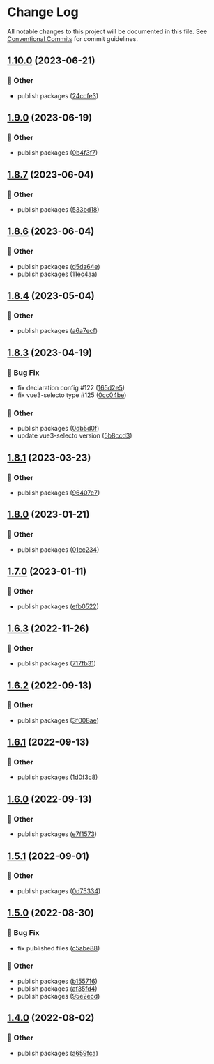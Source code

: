 # Change Log

All notable changes to this project will be documented in this file.
See [Conventional Commits](https://conventionalcommits.org) for commit guidelines.

## [1.10.0](https://github.com/daybrush/selecto/blob/master/packages/vue-selecto/compare/vue3-selecto@1.9.0...vue3-selecto@1.10.0) (2023-06-21)


### :mega: Other

* publish packages ([24ccfe3](https://github.com/daybrush/selecto/blob/master/packages/vue-selecto/commit/24ccfe384e3b6868482f7fe9102c3b44a9b9f6ab))



## [1.9.0](https://github.com/daybrush/selecto/blob/master/packages/vue-selecto/compare/vue3-selecto@1.8.7...vue3-selecto@1.9.0) (2023-06-19)


### :mega: Other

* publish packages ([0b4f3f7](https://github.com/daybrush/selecto/blob/master/packages/vue-selecto/commit/0b4f3f7a55e7a16822c00bb5c2ba3e94fab55af1))



## [1.8.7](https://github.com/daybrush/selecto/blob/master/packages/vue-selecto/compare/vue3-selecto@1.8.6...vue3-selecto@1.8.7) (2023-06-04)


### :mega: Other

* publish packages ([533bd18](https://github.com/daybrush/selecto/blob/master/packages/vue-selecto/commit/533bd18facefe9c6bd5cc4d279756733ef8acf84))



## [1.8.6](https://github.com/daybrush/selecto/blob/master/packages/vue-selecto/compare/vue3-selecto@1.8.4...vue3-selecto@1.8.6) (2023-06-04)


### :mega: Other

* publish packages ([d5da64e](https://github.com/daybrush/selecto/blob/master/packages/vue-selecto/commit/d5da64e0c8e01f658832197a2ad888305c8fafec))
* publish packages ([11ec4aa](https://github.com/daybrush/selecto/blob/master/packages/vue-selecto/commit/11ec4aab38a176b2386ee8ad93bac8a0f41ecdf2))



## [1.8.4](https://github.com/daybrush/selecto/blob/master/packages/vue-selecto/compare/vue3-selecto@1.8.3...vue3-selecto@1.8.4) (2023-05-04)


### :mega: Other

* publish packages ([a6a7ecf](https://github.com/daybrush/selecto/blob/master/packages/vue-selecto/commit/a6a7ecf85231504be0ab0a135d9647817820a608))



## [1.8.3](https://github.com/daybrush/selecto/blob/master/packages/vue-selecto/compare/vue3-selecto@1.8.1...vue3-selecto@1.8.3) (2023-04-19)


### :bug: Bug Fix

* fix declaration config #122 ([165d2e5](https://github.com/daybrush/selecto/blob/master/packages/vue-selecto/commit/165d2e5d85be7d2a496502f77387909cf43f2589))
* fix vue3-selecto type #125 ([0cc04be](https://github.com/daybrush/selecto/blob/master/packages/vue-selecto/commit/0cc04be4055f2c1b5fca99a1e17b8fb19f014ff0))


### :mega: Other

* publish packages ([0db5d0f](https://github.com/daybrush/selecto/blob/master/packages/vue-selecto/commit/0db5d0fc467b2839b0f33303f7d23a1b7b054d7a))
* update vue3-selecto version ([5b8ccd3](https://github.com/daybrush/selecto/blob/master/packages/vue-selecto/commit/5b8ccd33e4f8d5fdcce23557354165f894bae139))



## [1.8.1](https://github.com/daybrush/selecto/blob/master/packages/vue-selecto/compare/vue3-selecto@1.8.0...vue3-selecto@1.8.1) (2023-03-23)


### :mega: Other

* publish packages ([96407e7](https://github.com/daybrush/selecto/blob/master/packages/vue-selecto/commit/96407e795bb6da2fbfc61babb45dc8af31acd345))



## [1.8.0](https://github.com/daybrush/selecto/blob/master/packages/vue-selecto/compare/vue3-selecto@1.7.0...vue3-selecto@1.8.0) (2023-01-21)


### :mega: Other

* publish packages ([01cc234](https://github.com/daybrush/selecto/blob/master/packages/vue-selecto/commit/01cc2349da2361bd331b6454494aa61c51e8baf8))



## [1.7.0](https://github.com/daybrush/selecto/blob/master/packages/vue-selecto/compare/vue3-selecto@1.6.3...vue3-selecto@1.7.0) (2023-01-11)


### :mega: Other

* publish packages ([efb0522](https://github.com/daybrush/selecto/blob/master/packages/vue-selecto/commit/efb0522ca13cb2e636973b6eaf947d0675732eca))



## [1.6.3](https://github.com/daybrush/selecto/blob/master/packages/vue-selecto/compare/vue3-selecto@1.6.2...vue3-selecto@1.6.3) (2022-11-26)


### :mega: Other

* publish packages ([717fb31](https://github.com/daybrush/selecto/blob/master/packages/vue-selecto/commit/717fb31fa0edc56498c6bfbd8dba53abed5b042d))



## [1.6.2](https://github.com/daybrush/selecto/blob/master/packages/vue-selecto/compare/vue3-selecto@1.6.1...vue3-selecto@1.6.2) (2022-09-13)


### :mega: Other

* publish packages ([3f008ae](https://github.com/daybrush/selecto/blob/master/packages/vue-selecto/commit/3f008aee544e9ef22d630c1cd73af62e13201182))



## [1.6.1](https://github.com/daybrush/selecto/blob/master/packages/vue-selecto/compare/vue3-selecto@1.6.0...vue3-selecto@1.6.1) (2022-09-13)


### :mega: Other

* publish packages ([1d0f3c8](https://github.com/daybrush/selecto/blob/master/packages/vue-selecto/commit/1d0f3c8c10237cf76b43ef090f407f00547d0809))



## [1.6.0](https://github.com/daybrush/selecto/blob/master/packages/vue-selecto/compare/vue3-selecto@1.5.1...vue3-selecto@1.6.0) (2022-09-13)


### :mega: Other

* publish packages ([e7f1573](https://github.com/daybrush/selecto/blob/master/packages/vue-selecto/commit/e7f1573c80bfa19b0776df94d43c13fe7f5465b8))



## [1.5.1](https://github.com/daybrush/selecto/blob/master/packages/vue-selecto/compare/vue3-selecto@1.5.0...vue3-selecto@1.5.1) (2022-09-01)


### :mega: Other

* publish packages ([0d75334](https://github.com/daybrush/selecto/blob/master/packages/vue-selecto/commit/0d7533495d2d9fde606a9207bff5e6228f242217))



## [1.5.0](https://github.com/daybrush/selecto/blob/master/packages/vue-selecto/compare/vue3-selecto@1.4.0...vue3-selecto@1.5.0) (2022-08-30)


### :bug: Bug Fix

* fix published files ([c5abe88](https://github.com/daybrush/selecto/blob/master/packages/vue-selecto/commit/c5abe882f4656c628e467ea2d7b0bc4ec2026ede))


### :mega: Other

* publish packages ([b155716](https://github.com/daybrush/selecto/blob/master/packages/vue-selecto/commit/b155716d8c80405ce5325fba19617f6581ea6f9c))
* publish packages ([af35fd4](https://github.com/daybrush/selecto/blob/master/packages/vue-selecto/commit/af35fd40776554d4a65202bf3a4bfe3c498b32dc))
* publish packages ([95e2ecd](https://github.com/daybrush/selecto/blob/master/packages/vue-selecto/commit/95e2ecdd3e1f8b09c23aa64eff02688ad82fdaf5))



## [1.4.0](https://github.com/daybrush/selecto/blob/master/packages/vue-selecto/compare/vue3-selecto@1.3.0...vue3-selecto@1.4.0) (2022-08-02)


### :mega: Other

* publish packages ([a659fca](https://github.com/daybrush/selecto/blob/master/packages/vue-selecto/commit/a659fcac851c216036b7231072c2d155ff7987f1))
